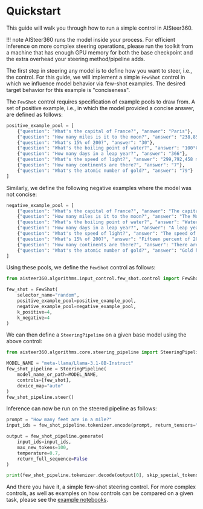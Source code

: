 # Quickstart

This guide will walk you through how to run a simple control in AISteer360.

!!! note
    AISteer360 runs the model inside your process. For efficient inference on more complex steering operations, please
    run the toolkit from a machine that has enough GPU memory for both the base checkpoint and the extra overhead your
    steering method/pipeline adds.

The first step in steering any model is to define how you want to steer, i.e., the control. For this guide, we will
implement a simple `FewShot` control in which we influence model behavior via few-shot examples. The desired target
behavior for this example is "conciseness".

The `FewShot` control requires specification of example pools to draw from. A set of positive example, i.e., in which
the model provided a concise answer, are defined as follows:

```python
positive_example_pool = [
    {"question": "What's the capital of France?", "answer": "Paris"},
    {"question": "How many miles is it to the moon?", "answer": "238,855"},
    {"question": "What's 15% of 200?", "answer": "30"},
    {"question": "What's the boiling point of water?", "answer": "100°C"},
    {"question": "How many days in a leap year?", "answer": "366"},
    {"question": "What's the speed of light?", "answer": "299,792,458 m/s"},
    {"question": "How many continents are there?", "answer": "7"},
    {"question": "What's the atomic number of gold?", "answer": "79"}
]
```

Similarly, we define the following negative examples where the model was not concise:
```python
negative_example_pool = [
    {"question": "What's the capital of France?", "answer": "The capital of France is Paris."},
    {"question": "How many miles is it to the moon?", "answer": "The Moon is an average of 238,855 miles (384,400 kilometers) away from Earth."},
    {"question": "What's the boiling point of water?", "answer": "Water boils at 100 degrees Celsius or 212 degrees Fahrenheit at sea level."},
    {"question": "How many days in a leap year?", "answer": "A leap year contains 366 days, which is one day more than a regular year."},
    {"question": "What's the speed of light?", "answer": "The speed of light in vacuum is approximately 299,792,458 meters per second."},
    {"question": "What's 15% of 200?", "answer": "Fifteen percent of 200 can be calculated by multiplying 200 by 0.15, which gives 30."},
    {"question": "How many continents are there?", "answer": "There are seven continents on Earth: Africa, Antarctica, Asia, Europe, North America, Oceania, and South America."},
    {"question": "What's the atomic number of gold?", "answer": "Gold has the atomic number 79 on the periodic table of elements."}
]
```

Using these pools, we define the `FewShot` control as follows:
```python
from aisteer360.algorithms.input_control.few_shot.control import FewShot

few_shot = FewShot(
    selector_name="random",
    positive_example_pool=positive_example_pool,
    negative_example_pool=negative_example_pool,
    k_positive=4,
    k_negative=4
)
```

We can then define a `SteeringPipeline` on a given base model using the above control:
```python
from aisteer360.algorithms.core.steering_pipeline import SteeringPipeline

MODEL_NAME = "meta-llama/Llama-3.1-8B-Instruct"
few_shot_pipeline = SteeringPipeline(
    model_name_or_path=MODEL_NAME,
    controls=[few_shot],
    device_map="auto"
)
few_shot_pipeline.steer()
```

Inference can now be run on the steered pipeline as follows:
```python
prompt = "How many feet are in a mile?"
input_ids = few_shot_pipeline.tokenizer.encode(prompt, return_tensors="pt")

output = few_shot_pipeline.generate(
    input_ids=input_ids,
    max_new_tokens=100,
    temperature=0.7,
    return_full_sequence=False
)

print(few_shot_pipeline.tokenizer.decode(output[0], skip_special_tokens=True))
```

And there you have it, a simple few-shot steering control. For more complex controls, as well as examples on how
controls can be compared on a given task, please see the [example notebooks](../notebooks/index.md).
